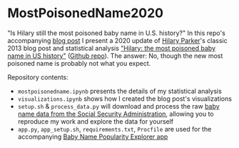 # MostPoisonedName2020

"Is Hilary still the most poisoned baby name in U.S. history?" In this repo's accompanying [blog post](https://medium.com/@williecostello/is-hilary-still-the-most-poisoned-baby-name-in-u-s-history-133b4a421304) I present a 2020 update of [Hilary Parker](https://github.com/hilaryparker)'s classic 2013 blog post and statistical analysis ["Hilary: the most poisoned baby name in US history"](https://hilaryparker.com/2013/01/30/hilary-the-most-poisoned-baby-name-in-us-history/) ([Github repo](https://github.com/hilaryparker/names)). The answer: No, though the new most poisoned name is probably not what you expect.

Repository contents:

- `mostpoisonedname.ipynb` presents the details of my statistical analysis
- `visualizations.ipynb` shows how I created the blog post's visualizations
- `setup.sh` & `process_data.py` will download and process the raw [baby name data from the Social Security Administration](https://catalog.data.gov/dataset/baby-names-from-social-security-card-applications-national-level-data), allowing you to reproduce my work and explore the data for yourself
- `app.py`, `app_setup.sh`, `requirements.txt`, `Procfile` are used for the accompanying [Baby Name Popularity Explorer app](https://baby-name-popularity.herokuapp.com/)